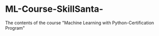 # ML-Course-SkillSanta-
The contents of the course "Machine Learning with Python-Certification Program"
